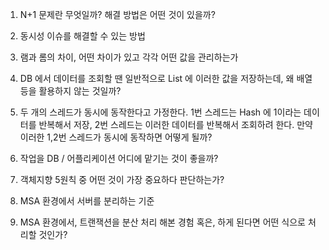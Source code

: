 1. N+1 문제란 무엇일까? 해결 방법은 어떤 것이 있을까?

2. 동시성 이슈를 해결할 수 있는 방법

3. 램과 롬의 차이, 어떤 차이가 있고 각각 어떤 값을 관리하는가

4. DB 에서 데이터를 조회할 땐 일반적으로 List 에 이러한 값을 저장하는데, 왜 배열 등을 활용하지 않는 것일까?

5. 두 개의 스레드가 동시에 동작한다고 가정한다. 1번 스레드는 Hash 에 1이라는 데이터를 반복해서 저장, 2번 스레드는 이러한 데이터를 반복해서 조회하려 한다. 만약 이러한 1,2번 스레드가 동시에 동작하면 어떻게 될까?

6. 작업을 DB / 어플리케이션 어디에 맡기는 것이 좋을까? 

7. 객체지향 5원칙 중 어떤 것이 가장 중요하다 판단하는가?

8. MSA 환경에서 서버를 분리하는 기준 

10. MSA 환경에서, 트랜잭션을 분산 처리 해본 경험 혹은, 하게 된다면 어떤 식으로 처리할 것인가?
